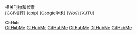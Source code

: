 相关刊物和检索        
[[CCF推荐]](https://www.ccf.org.cn/c/2016-12-27/569124.shtml)  [[dblp]](https://dblp.uni-trier.de/)  [[Google学术]](https://scholar.google.com)  [[WoS]]()  [[XJTU]](http://www.lib.xjtu.edu.cn/)

GitHub  
[GitHubMe](https://github.com/zbhoscar) [GitHubMe](https://github.com/zbhoscar) [GitHubMe](https://github.com/zbhoscar) [GitHubMe](https://github.com/zbhoscar) [GitHubMe](https://github.com/zbhoscar) [GitHubMe](https://github.com/zbhoscar)